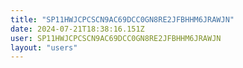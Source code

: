 ```yaml
---
title: "SP11HWJCPCSCN9AC69DCC0GN8RE2JFBHHM6JRAWJN"
date: 2024-07-21T18:38:16.151Z
user: SP11HWJCPCSCN9AC69DCC0GN8RE2JFBHHM6JRAWJN
layout: "users"
---
```

    